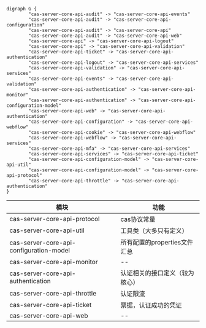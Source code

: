 ```plantuml
digraph G {
        "cas-server-core-api-audit" -> "cas-server-core-api-events"
        "cas-server-core-api-audit" -> "cas-server-core-api-configuration"
        "cas-server-core-api-audit" -> "cas-server-core-api"
        "cas-server-core-api-audit" -> "cas-server-core-api-web"
        "cas-server-core-api" -> "cas-server-core-api-logout"
        "cas-server-core-api" -> "cas-server-core-api-validation"
        "cas-server-core-api-ticket" -> "cas-server-core-api-authentication"
        "cas-server-core-api-logout" -> "cas-server-core-api-services"
        "cas-server-core-api-validation" -> "cas-server-core-api-services"
        "cas-server-core-api-events" -> "cas-server-core-api-validation"
        "cas-server-core-api-authentication" -> "cas-server-core-api-monitor"
        "cas-server-core-api-authentication" -> "cas-server-core-api-configuration-model"
        "cas-server-core-api-web" -> "cas-server-core-api-authentication"
        "cas-server-core-api-configuration" -> "cas-server-core-api-webflow"
        "cas-server-core-api-cookie" -> "cas-server-core-api-webflow"
        "cas-server-core-api-webflow" -> "cas-server-core-api-services"
        "cas-server-core-api-mfa" -> "cas-server-core-api-services"
        "cas-server-core-api-services" -> "cas-server-core-api-ticket"
        "cas-server-core-api-configuration-model" -> "cas-server-core-api-util"
        "cas-server-core-api-configuration-model" -> "cas-server-core-api-protocol"
        "cas-server-core-api-throttle" -> "cas-server-core-api-authentication"
}

```

| 模块                                      | 功能                  |
|-----------------------------------------|---------------------|
| cas-server-core-api-protocol            | cas协议常量             |
| cas-server-core-api-util                | 工具类（大多只有定义）         |
| cas-server-core-api-configuration-model | 所有配置的properties文件汇总 |
| cas-server-core-api-monitor             | --                  |
| cas-server-core-api-authentication      | 认证相关的接口定义（较为核心）     |
| cas-server-core-api-throttle            | 认证限流                |
| cas-server-core-api-ticket              | 票据，认证成功的凭证          |
| cas-server-core-api-web                 | --                  |
